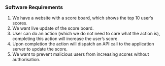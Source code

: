 ### Software Requirements

1. We have a website with a score board, which shows the top 10 user’s scores.
2. We want live update of the score board.
3. User can do an action (which we do not need to care what the action is), completing this action will increase the user’s score.
4. Upon completion the action will dispatch an API call to the application server to update the score.
5. We want to prevent malicious users from increasing scores without authorisation.